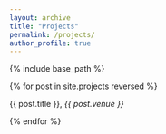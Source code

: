 ```yaml
---
layout: archive
title: "Projects"
permalink: /projects/
author_profile: true
---
```


{% include base_path %}

{% for post in site.projects reversed %}
  <p> {{ post.title }}, <i>{{ post.venue }}</i> </p>
{% endfor %}
